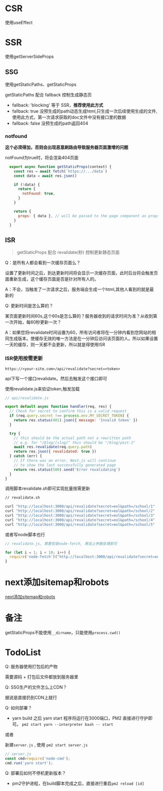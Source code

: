 # CSR 

使用useEffect

# SSR

使用getServerSideProps   


## SSG

使用getStaticPaths、getStaticProps

getStaticPaths 配合 fallback 控制生成静态页

* fallback: 'blocking' 等于 SSR，**推荐使用此方式**
* fallback: true 没预生成的path动态生成html,只生成一次后续使用生成的文件, 使用此方式，第一次请求获取的doc文件中没有接口里的数据
* fallback: false 没预生成的path返回404

### notfound

**这个必须得加，否则会出现恶意刷路由导致服务器页面激增的问题**

notFound为true时，将会渲染404页面

```js
  export async function getStaticProps(context) {
    const res = await fetch(`https://.../data`)
    const data = await res.json()

    if (!data) {
      return {
        notFound: true,
      }
    }

    return {
      props: { data }, // will be passed to the page component as props
    }
  }
```

## ISR

> getStaticProps 配合 revalidate(秒) 控制更新静态页面

Q：是所有人都会看到一次缓存页面么？

设置了更新时间之后，到达更新时间将会显示一次缓存页面，此时后台将会触发页面重新生成，这个缓存页面是否是针对所有人的。

A：不会，当触发了一次请求之后，服务端会生成一个html,其他人看到的就是最新的

Q: 更新时间是怎么算的？

某页面更新时间60s,这个60s是怎么算的？服务器收到的请求时间为准？从收到第一次开始，每60秒更新一次？

A：如果您将revalidate时间设置为60，所有访问者将在一分钟内看到您网站的相同生成版本。使缓存无效的唯一方法是在一分钟后访问该页面的人。所以如果设置一天的缓存，则一天都不会更新，所以就是得使用ISR

### ISR使用按需更新

`https://<your-site.com>/api/revalidate?secret=<token>`

api下写一个接口revalidate。然后去触发这个接口即可

使用revalidate.js来验证token,触发加载

```js
// api/revalidate.js

export default async function handler(req, res) {
  // Check for secret to confirm this is a valid request
  if (req.query.secret !== process.env.MY_SECRET_TOKEN) {
    return res.status(401).json({ message: 'Invalid token' })
  }

  try {
    // this should be the actual path not a rewritten path
    // e.g. for "/blog/[slug]" this should be "/blog/post-1"
    await res.revalidate(req.query.path)
    return res.json({ revalidated: true })
  } catch (err) {
    // If there was an error, Next.js will continue
    // to show the last successfully generated page
    return res.status(500).send('Error revalidating')
  }
}
```

调用脚本revalidate.sh即可实现批量按需更新

```sh
// revalidate.sh

curl "http://localhost:3000/api/revalidate?secret=eol&path=/school/1"
curl "http://localhost:3000/api/revalidate?secret=eol&path=/school/2"
curl "http://localhost:3000/api/revalidate?secret=eol&path=/school/3"
curl "http://localhost:3000/api/revalidate?secret=eol&path=/school/4"
curl "http://localhost:3000/api/revalidate?secret=eol&path=/school/5"

```

或者写node脚本也行

```js
// revalidate.js, 需要安装node-fetch, 再加上参数处理即可

for (let i = 1; i < 10; i++) {
  require('node-fetch')("http://localhost:3000/api/revalidate?secret=eol&path=/school/" + i)
}

```

# next添加sitemap和robots

[next添加sitemap和robots](https://linguinecode.com/post/add-robots-txt-file-sitemaps-nextjs)

# 备注

getStaticProps不能使用`__dirname`，只能使用`process.cwd()`

# TodoList

Q: 服务器使用打包后的产物

需要源码 + 打包后文件都放到服务器里

Q: SSG生产的文件怎么上CDN？

据说是直接扔到CDN上就行

Q: 如何部署？

* yarn build 之后 yarn start 程序将运行在3000端口，PM2 直接进行守护即可。
`pm2 start yarn --interpreter bash -- start` 

或者

新建`server.js` , 使用 `pm2 start server.js`

```js
// server.js
const cmd=require('node-cmd'); 
cmd.run('yarn start');
```


Q: 部署后如何不停机更新版本？

* pm2守护进程，在build脚本完成之后，直接进行重启`pm2 reload [id]`



